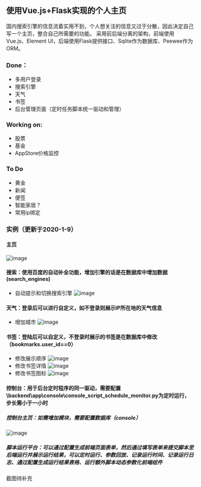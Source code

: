 ## 使用Vue.js+Flask实现的个人主页
国内搜索引擎的信息流着实用不到，个人想关注的信息又过于分散，因此决定自己写一个主页，整合自己所需要的功能。
采用前后端分离的架构，前端使用Vue.js、Element UI，后端使用Flask提供接口、Sqlite作为数据库、Peewee作为ORM。
### Done：
- 多用户登录
- 搜索引擎
- 天气
- 书签
- 后台管理页面（定时任务脚本统一驱动和管理）
### Working on:
- 股票
- 基金
- AppStore价格监控
### To Do
- 黄金
- 新闻
- 便签
- 智能家居？
- 常用ip绑定
### 实例（更新于2020-1-9）
#### 主页
![image](https://user-images.githubusercontent.com/27627484/71998100-fae58980-3279-11ea-806e-8a1a9c09df51.png)
#### 搜索：使用百度的自动补全功能，增加引擎的话是在数据库中增加数据(search_engines)
- 自动提示和切换搜索引擎
![image](https://user-images.githubusercontent.com/27627484/71998812-3f255980-327b-11ea-9e6d-7ad97cd5c18d.png)
#### 天气：登录后可以进行自定义，如不登录则展示IP所在地的天气信息
- 增加城市
![image](https://user-images.githubusercontent.com/27627484/71998875-53695680-327b-11ea-99ce-28e75fd20675.png)
#### 书签：登陆后可以自定义，不登录时展示的书签是在数据库中修改（bookmarks.user_id==0）
- 修改展示顺序
![image](https://user-images.githubusercontent.com/27627484/71998914-6c720780-327b-11ea-84a1-d4c5efeceaee.png)
- 修改书签详情
![image](https://user-images.githubusercontent.com/27627484/71998951-7ac02380-327b-11ea-8249-d48f6aa21adb.png)
- 修改书签图标
![image](https://user-images.githubusercontent.com/27627484/71999000-90354d80-327b-11ea-8fe1-15c9901eb24d.png)
#### 控制台：用于后台定时程序的同一驱动，需要配置\backend\app\console\console_script_schedule_monitor.py为定时运行，步长需小于一小时
##### 控制台主页：如需增加模块，需要配置数据库（console）
![image](https://user-images.githubusercontent.com/27627484/71999094-c4a90980-327b-11ea-97ae-7e683663aa50.png)
##### 脚本运行平台：可以通过配置生成前端页面表单，然后通过填写表单来提交脚本至后端运行并展示运行结果，可以定时运行、参数回放、记录运行时间、记录运行日志、通过配置生成运行结果表格、运行额外脚本动态参数化前端组件
截图待补充
